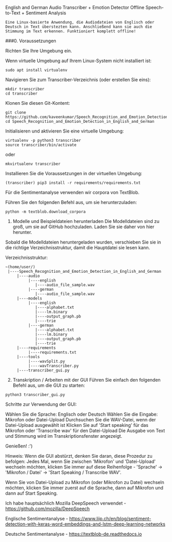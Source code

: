 English and German Audio Transcriber + Emotion Detector
Offline Speech-to-Text + Sentiment Analysis
```
Eine Linux-basierte Anwendung, die Audiodateien von Englisch oder Deutsch in Text überstezten kann. Anschließend kann sie auch die Stimmung im Text erkennen. Funktioniert komplett offline!
```

###0. Voraussetzungen

Richten Sie Ihre Umgebung ein.

Wenn virtuelle Umgebung auf Ihrem Linux-System nicht installiert ist:
```
sudo apt install virtualenv
```

Navigieren Sie zum Transcriber-Verzeichnis (oder erstellen Sie eins):
```
mkdir transcriber
cd transcriber
```

Klonen Sie diesen Git-Kontent:
```
git clone https://github.com/kaveenkumar/Speech_Recognition_and_Emotion_Detection_in_English_and_German.git
cd Speech_Recognition_and_Emotion_Detection_in_English_and_German
```

Initialisieren und aktivieren Sie eine virtuelle Umgebung:
```
virtualenv -p python3 transcriber
source transcriber/bin/activate
```
oder

```
mkvirtualenv transcriber
```
Installieren Sie die Voraussetzungen in der virtuellen Umgebung:
```
(transcriber) pip3 install -r requirements/requirements.txt
```
Für die Sentimentanalyse verwenden wir corpora von TextBlob.

Führen Sie den folgenden Befehl aus, um sie herunterzuladen:
```
python -m textblob.download_corpora
```
1. Modelle und Beispieldateien herunterladen
Die Modelldateien sind zu groß, um sie auf GitHub hochzuladen. Laden Sie sie daher von hier herunter.

Sobald die Modelldateien heruntergeladen wurden, verschieben Sie sie in die richtige Verzeichnisstruktur, damit die Hauptdatei sie lesen kann.

Verzeichnisstruktur:

```
~(home/user/)
 |----Speech_Recognition_and_Emotion_Detection_in_English_and_German
     |----audio
          |----english
             |----audio_file_sample.wav
          |----german
             |----audio_file_sample.wav
     |----models
          |----english
             |----alphabet.txt
             |----lm.binary
             |----output_graph.pb
             |----trie
          |----german
             |----alphabet.txt
             |----lm.binary
             |----output_graph.pb
             |----trie
     |----requirements
          |----requirements.txt
     |----tools
          |----wavSplit.py
          |----wavTranscriber.py
     |----transcriber_gui.py 
```
2. Transkription / Arbeiten mit der GUI
Führen Sie einfach den folgenden Befehl aus, um die GUI zu starten:
```
python3 transcriber_gui.py
```
Schritte zur Verwendung der GUI:

Wählen Sie die Sprache: Englisch oder Deutsch
Wählen Sie die Eingabe: Mikrofon oder Datei-Upload
Durchsuchen Sie die WAV-Datei, wenn der Datei-Upload ausgewählt ist
Klicken Sie auf 'Start speaking' für das Mikrofon oder 'Transcribe wav' für den Datei-Upload
Die Ausgabe von Text und Stimmung wird im Transkriptionsfenster angezeigt.

Genießen! :')

Hinweis: Wenn die GUI abstürzt, denken Sie daran, diese Prozedur zu befolgen: Jedes Mal, wenn Sie zwischen 'Mikrofon' und 'Datei-Upload' wechseln möchten, klicken Sie immer auf diese Reihenfolge - 'Sprache' -> 'Mikrofon / Datei' -> 'Start Speaking / Transcribe WAV'.

Wenn Sie von Datei-Upload zu Mikrofon (oder Mikrofon zu Datei) wechseln möchten, klicken Sie immer zuerst auf die Sprache, dann auf Mikrofon und dann auf Start Speaking.


Ich habe hauptsächlich Mozilla DeepSpeech verwendet - https://github.com/mozilla/DeepSpeech

Englische Sentimentanalyse - https://www.liip.ch/en/blog/sentiment-detection-with-keras-word-embeddings-and-lstm-deep-learning-networks

Deutsche Sentimentanalyse - https://textblob-de.readthedocs.io
